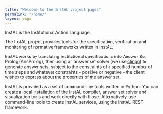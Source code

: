 ```yaml
---
title: "Welcome to the InstAL project pages"
permalink: "/home/"
layout: page
---
```


InstAL is the Institutional Action Language.

The InstAL project provides tools for the specification, verification and monitoring of normative frameworks written in InstAL.

InstAL works by translating institutional specifications into Answer Set Prolog (AnsProlog), then using an answer set solver (we use [clingo](http://potassco.org/)) to generate answer sets, subject to the constraints of a specified number of time steps and whatever constraints - positive or negative - the client wishes to express about the properties of the answer set.

InstAL is provided as a set of command-line tools written in Python. You can create a local installation of the InstAL compiler, answer set solver and visualization tools and work directly with those. Alternatively, use command-line tools to create InstAL services, using the InstAL-REST framework.
